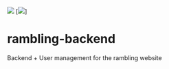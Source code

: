 [![][Dependency Status img]][Dependency Status]
[![][Build Status img]]
# rambling-backend

Backend + User management for the rambling website



[Dependency Status]:https://www.versioneye.com/user/projects/57750ca019424d000f3049d1
[Dependency Status img]:https://www.versioneye.com/user/projects/57750ca019424d000f3049d1/badge.svg?style=flat
[Build Status img]:https://circleci.com/gh/ramblingio/rambling-backend.svg?style=shield&circle-token=:circle-token
